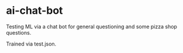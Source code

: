 # ai-chat-bot

Testing ML via a chat bot for general questioning and some pizza shop questions.

Trained via test.json.
